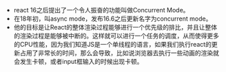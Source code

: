 - react 16之后提出了一个令人振奋的功能叫做Concurrent Mode。
- 在18年初，叫async mode，发布16.6之后更新名字为concurrent mode。
- 他的目标是让React的整体渲染过程能够进行一个优先级的排比，并且让整体的渲染过程是能够被中断的。这样就可以进行一个任务的调度，从而使得更多的CPU性能，因为我们知道JS是一个单线程的语言，如果我们执行react的更新占用了非常长的时间，那么会导致，比如说浏览器去执行一些动画的渲染就会发生卡顿，或者input框输入的时候出现卡顿。

